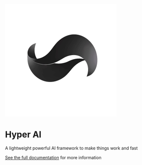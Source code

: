 ![Hyper AI](./docs/logo.png)

# Hyper AI

A lightweight powerful AI framework to make things work and fast 

[See the full documentation](https://eric-aerrober.github.io/hyper-ai/#/) for more information
